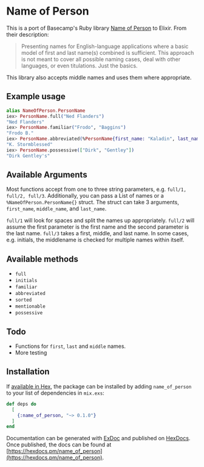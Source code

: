 # Name of Person

This is a port of Basecamp's Ruby library [Name of Person](https://github.com/basecamp/name_of_person) to Elixir. From their description:

>Presenting names for English-language applications where a basic model of first and last name(s) combined is sufficient. This approach is not meant to cover all possible naming cases, deal with other languages, or even titulations. Just the basics.

This library also accepts middle names and uses them where appropriate.

## Example usage

```elixir
alias NameOfPerson.PersonName
iex> PersonName.full("Ned Flanders")
"Ned Flanders"
iex> PersonName.familiar("Frodo", "Baggins")
"Frodo B."
iex> PersonName.abbreviated(%PersonName{first_name: "Kaladin", last_name: "Stormblessed"})
"K. Stormblessed"
iex> PersonName.possessive(["Dirk", "Gentley"])
"Dirk Gentley's"
```

## Available Arguments

Most functions accept from one to three string parameters, e.g. `full/1, full/2, full/3`. Additionally, you can pass a List of names or a `%NameOfPerson.PersonName{}` struct. The struct can take 3 arguments, `first_name`, `middle_name`, and `last_name`.

`full/1` will look for spaces and split the names up appropriately. `full/2` will assume the first parameter is the first name and the second parameter is the last name. `full/3` takes a first, middle, and last name. In some cases, e.g. initials, the middlename is checked for multiple names within itself.

## Available methods

* `full`
* `initials`
* `familiar`
* `abbreviated`
* `sorted`
* `mentionable`
* `possessive`

## Todo

* Functions for `first`, `last` and `middle` names.
* More testing

## Installation

If [available in Hex](https://hex.pm/docs/publish), the package can be installed
by adding `name_of_person` to your list of dependencies in `mix.exs`:

```elixir
def deps do
  [
    {:name_of_person, "~> 0.1.0"}
  ]
end
```

Documentation can be generated with [ExDoc](https://github.com/elixir-lang/ex_doc)
and published on [HexDocs](https://hexdocs.pm). Once published, the docs can
be found at [https://hexdocs.pm/name_of_person](https://hexdocs.pm/name_of_person).


